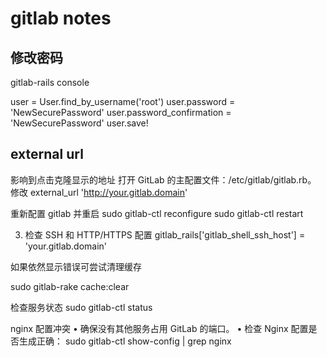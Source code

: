# gitlab notes


## 修改密码

gitlab-rails console

user = User.find_by_username('root')
user.password = 'NewSecurePassword'
user.password_confirmation = 'NewSecurePassword'
user.save!

## external url

影响到点击克隆显示的地址
打开 GitLab 的主配置文件：/etc/gitlab/gitlab.rb。
修改
external_url 'http://your.gitlab.domain'

重新配置 gitlab 并重启
sudo gitlab-ctl reconfigure
sudo gitlab-ctl restart

3. 检查 SSH 和 HTTP/HTTPS 配置
gitlab_rails['gitlab_shell_ssh_host'] = 'your.gitlab.domain'

如果依然显示错误可尝试清理缓存

sudo gitlab-rake cache:clear

检查服务状态
sudo gitlab-ctl status

nginx 配置冲突
	•	确保没有其他服务占用 GitLab 的端口。
	•	检查 Nginx 配置是否生成正确：
sudo gitlab-ctl show-config | grep nginx